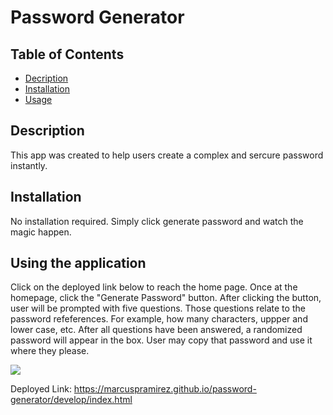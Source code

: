 # Password Generator


## Table of Contents

* [Decription](#description)
* [Installation](#installation)
* [Usage](#usage)


## Description
This app was created to help users create a complex and sercure password instantly. 

## Installation
No installation required.  Simply click generate password and watch the magic happen.

## Using the application
Click on the deployed link below to reach the home page.  Once at the homepage, click the "Generate Password" button. After clicking the button, user will be prompted with five questions.  Those questions relate to the password refeferences. For example, how many characters, uppper and lower case, etc.  After all questions have been answered, a randomized password will appear in the box.  User may copy that password and use it where they please. 


![](03-javascript-homework-demo.png)

Deployed Link:
https://marcuspramirez.github.io/password-generator/develop/index.html



